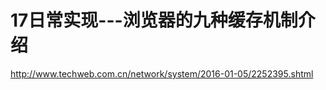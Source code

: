 17日常实现---浏览器的九种缓存机制介绍
================================================================================
http://www.techweb.com.cn/network/system/2016-01-05/2252395.shtml

